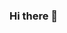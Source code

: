 ### Hi there 👋

<!--
**fcellanjones/fcellanjones** is a ✨ _special_ ✨ repository because its `README.md` (this file) appears on your GitHub profile.

<h1 align="center">Hi 👋, I'm Francesca</h1>
<h3 align="center">A developer from the UK</h3>

- 📫 How to reach me **f.cellanjones@gmail.com**

- ⚡ Fun fact **I paint watercolours in my spare time!**

<h3 align="left">Connect with me:</h3>
<p align="left">
<a href="https://linkedin.com/in/francesca cellan-jones" target="blank"><img align="center" src="https://cdn.jsdelivr.net/npm/simple-icons@3.0.1/icons/linkedin.svg" alt="francesca cellan-jones" height="30" width="40" /></a>
<a href="https://fb.com/franny cellan-jones" target="blank"><img align="center" src="https://cdn.jsdelivr.net/npm/simple-icons@3.0.1/icons/facebook.svg" alt="franny cellan-jones" height="30" width="40" /></a>
<a href="https://instagram.com/franny_cellanjones" target="blank"><img align="center" src="https://cdn.jsdelivr.net/npm/simple-icons@3.0.1/icons/instagram.svg" alt="franny_cellanjones" height="30" width="40" /></a>
</p>

<h3 align="left">Languages and Tools:</h3>
<p align="left"> <a href="https://www.w3schools.com/css/" target="_blank"> <img src="https://devicons.github.io/devicon/devicon.git/icons/css3/css3-original-wordmark.svg" alt="css3" width="40" height="40"/> </a> <a href="https://www.figma.com/" target="_blank"> <img src="https://www.vectorlogo.zone/logos/figma/figma-icon.svg" alt="figma" width="40" height="40"/> </a> <a href="https://www.w3.org/html/" target="_blank"> <img src="https://devicons.github.io/devicon/devicon.git/icons/html5/html5-original-wordmark.svg" alt="html5" width="40" height="40"/> </a> <a href="https://developer.mozilla.org/en-US/docs/Web/JavaScript" target="_blank"> <img src="https://devicons.github.io/devicon/devicon.git/icons/javascript/javascript-original.svg" alt="javascript" width="40" height="40"/> </a> <a href="https://www.mysql.com/" target="_blank"> <img src="https://devicons.github.io/devicon/devicon.git/icons/mysql/mysql-original-wordmark.svg" alt="mysql" width="40" height="40"/> </a> <a href="https://rubyonrails.org" target="_blank"> <img src="https://devicons.github.io/devicon/devicon.git/icons/rails/rails-original-wordmark.svg" alt="rails" width="40" height="40"/> </a> <a href="https://www.ruby-lang.org/en/" target="_blank"> <img src="https://devicons.github.io/devicon/devicon.git/icons/ruby/ruby-original-wordmark.svg" alt="ruby" width="40" height="40"/> </a> </p>

